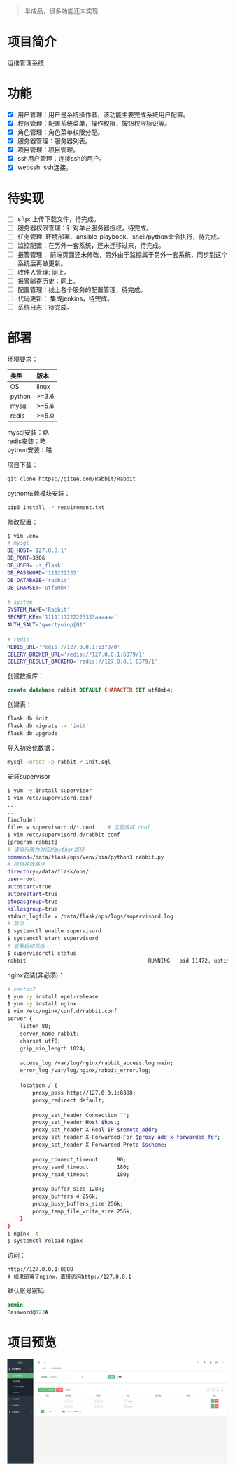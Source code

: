 > 半成品，很多功能还未实现
# 项目简介
运维管理系统

# 功能
- [x] 用户管理：用户是系统操作者，该功能主要完成系统用户配置。
- [x] 权限管理：配置系统菜单，操作权限，按钮权限标识等。
- [x] 角色管理：角色菜单权限分配。
- [x] 服务器管理：服务器列表。
- [x] 项目管理：项目管理。
- [x] ssh用户管理：连接ssh的用户。
- [x] webssh: ssh连接。
# 待实现
- [ ] sftp: 上传下载文件，待完成。
- [ ] 服务器权限管理：针对单台服务器授权，待完成。
- [ ] 任务管理: 环境部署、ansible-playbook、shell/python命令执行，待完成。
- [ ] 监控配置：在另外一套系统，还未迁移过来，待完成。
- [ ] 报警管理： 前端页面还未修改，另外由于监控属于另外一套系统，同步到这个系统后再做更新。
- [ ] 收件人管理: 同上。
- [ ] 报警邮寄历史：同上。
- [ ] 配置管理：线上各个服务的配置管理，待完成。
- [ ] 代码更新： 集成jenkins，待完成。
- [ ] 系统日志：待完成。

# 部署
环境要求：

| 类型| 版本|
| :--- |:--- |
| OS | linux |
| python | >=3.6 |
| mysql | >=5.6 |
| redis | >=5.0 |

mysql安装：略  
redis安装：略  
python安装：略

项目下载：
```bash
git clone https://gitee.com/Rabbit/Rabbit
```
python依赖模块安装：
```bash
pip3 install -r requirement.txt
```
修改配置：
```bash
$ vim .env
# mysql
DB_HOST='127.0.0.1'
DB_PORT=3306
DB_USER='us_flask'
DB_PASSWORD='111222333'
DB_DATABASE='rabbit'
DB_CHARSET='utf8mb4'

# system
SYSTEM_NAME='Rabbit'
SECRET_KEY='1111111222223333aaaaaa'
AUTH_SALT='qwertyuiop@Q1'

# redis
REDIS_URL='redis://127.0.0.1:6379/0'
CELERY_BROKER_URL='redis://127.0.0.1:6379/1'
CELERY_RESULT_BACKEND='redis://127.0.0.1:6379/1'
```
创建数据库：
```sql
create database rabbit DEFAULT CHARACTER SET utf8mb4;
```
创建表：
```bash
flask db init
flask db migrate -m 'init'
flask db upgrade
```
导入初始化数据：
```bash
mysql -uroot -p rabbit < init.sql
```
安装supervisor
```bash
$ yum -y install supervisor
$ vim /etc/supervisord.conf
...
...
[include]
files = supervisord.d/*.conf    # 这里改成.conf
$ vim /etc/supervisord.d/rabbit.conf 
[program:rabbit]
# 请自行改为对应的python路径
command=/data/flask/ops/venv/bin/python3 rabbit.py
# 项目存放路径
directory=/data/flask/ops/
user=root
autostart=true
autorestart=true
stopasgroup=true
killasgroup=true
stdout_logfile = /data/flask/ops/logs/supervisord.log
# 启动
$ systemctl enable supervisord
$ systemctl start supervisord
# 查看启动状态
$ supervisorctl status
rabbit                                       RUNNING   pid 11472, uptime 0:00:11
```
nginx安装(非必须)：
```bash
# centos7
$ yum -y install epel-release
$ yum -y install nginx 
$ vim /etc/nginx/conf.d/rabbit.conf
server {
    listen 80;
    server_name rabbit;
    charset utf8;
    gzip_min_length 1024;

    access_log /var/log/nginx/rabbit_access.log main;
    error_log /var/log/nginx/rabbit_error.log;

    location / {
        proxy_pass http://127.0.0.1:8888;
        proxy_redirect default;

        proxy_set_header Connection "";
        proxy_set_header Host $host;
        proxy_set_header X-Real-IP $remote_addr;
        proxy_set_header X-Forwarded-For $proxy_add_x_forwarded_for;
        proxy_set_header X-Forwarded-Proto $scheme;

        proxy_connect_timeout      90;
        proxy_send_timeout         180;
        proxy_read_timeout         180; 

        proxy_buffer_size 128k;
        proxy_buffers 4 256k;
        proxy_busy_buffers_size 256k;
        proxy_temp_file_write_size 256k;
    }
}
$ nginx -t
$ systemctl reload nginx
```
访问：
```
http://127.0.0.1:8888
# 如果部署了nginx，直接访问http://127.0.0.1
```
默认账号密码:
```sql
admin
Password@123A
```
# 项目预览
![](image/1.png)